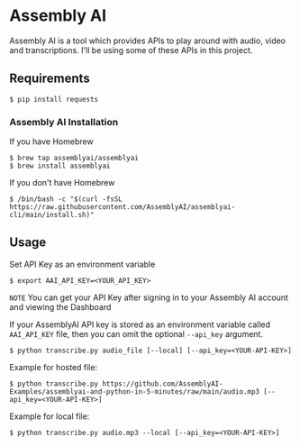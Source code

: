 # Assembly AI
Assembly AI is a tool which provides APIs to play around with audio, video and transcriptions. I'll be using some of these APIs in this project.

## Requirements

```console
$ pip install requests
```

### Assembly AI Installation
If you have Homebrew
```console
$ brew tap assemblyai/assemblyai
$ brew install assemblyai
```

If you don't have Homebrew
```console
$ /bin/bash -c "$(curl -fsSL https://raw.githubusercontent.com/AssemblyAI/assemblyai-cli/main/install.sh)"
```

## Usage

Set API Key as an environment variable
```console
$ export AAI_API_KEY=<YOUR_API_KEY>
```

`NOTE` You can get your API Key after signing in to your Assembly AI account and viewing the Dashboard

If your AssemblyAI API key is stored as an environment variable called `AAI_API_KEY` file, then you can omit the optional `--api_key` argument.

```console
$ python transcribe.py audio_file [--local] [--api_key=<YOUR-API-KEY>]
```

Example for hosted file:

```console
$ python transcribe.py https://github.com/AssemblyAI-Examples/assemblyai-and-python-in-5-minutes/raw/main/audio.mp3 [--api_key=<YOUR-API-KEY>]
```

Example for local file:

```console
$ python transcribe.py audio.mp3 --local [--api_key=<YOUR-API-KEY>]
```
